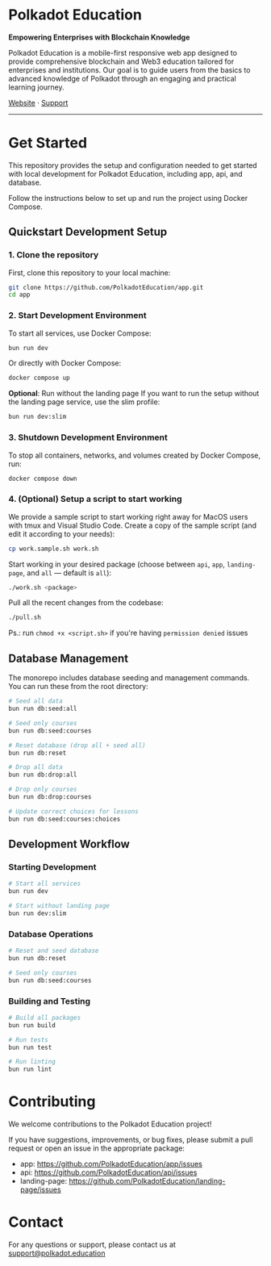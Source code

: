 # **Polkadot Education**

**Empowering Enterprises with Blockchain Knowledge**

Polkadot Education is a mobile-first responsive web app designed to provide comprehensive blockchain and Web3 education tailored for enterprises and institutions. Our goal is to guide users from the basics to advanced knowledge of Polkadot through an engaging and practical learning journey.

[Website](https://polkadot.education) · [Support](mailto:support@polkadot.education)

---

# Get Started

This repository provides the setup and configuration needed to get started with local development for Polkadot Education, including app, api, and database.

Follow the instructions below to set up and run the project using Docker Compose.

## Quickstart Development Setup

### 1. Clone the repository

First, clone this repository to your local machine:

```bash
git clone https://github.com/PolkadotEducation/app.git
cd app
```

### 2. Start Development Environment

To start all services, use Docker Compose:

```bash
bun run dev
```

Or directly with Docker Compose:
```bash
docker compose up
```

**Optional**: Run without the landing page
If you want to run the setup without the landing page service, use the slim profile:
```bash
bun run dev:slim
```

### 3. Shutdown Development Environment
To stop all containers, networks, and volumes created by Docker Compose, run:
```bash
docker compose down
```

### 4. (Optional) Setup a script to start working
We provide a sample script to start working right away for MacOS users with tmux and Visual Studio Code.
Create a copy of the sample script (and edit it according to your needs):
```bash
cp work.sample.sh work.sh
```

Start working in your desired package (choose between `api`, `app`, `landing-page`, and `all` — default is `all`):
```bash
./work.sh <package>
```

Pull all the recent changes from the codebase:
```bash
./pull.sh
```

Ps.: run `chmod +x <script.sh>` if you're having `permission denied` issues

## Database Management

The monorepo includes database seeding and management commands. You can run these from the root directory:

```bash
# Seed all data
bun run db:seed:all

# Seed only courses
bun run db:seed:courses

# Reset database (drop all + seed all)
bun run db:reset

# Drop all data
bun run db:drop:all

# Drop only courses
bun run db:drop:courses

# Update correct choices for lessons
bun run db:seed:courses:choices
```

## Development Workflow

### Starting Development
```bash
# Start all services
bun run dev

# Start without landing page
bun run dev:slim
```

### Database Operations
```bash
# Reset and seed database
bun run db:reset

# Seed only courses
bun run db:seed:courses
```

### Building and Testing
```bash
# Build all packages
bun run build

# Run tests
bun run test

# Run linting
bun run lint
```

# Contributing
We welcome contributions to the Polkadot Education project!

If you have suggestions, improvements, or bug fixes, please submit a pull request or open an issue in the appropriate package:
- app: https://github.com/PolkadotEducation/app/issues
- api: https://github.com/PolkadotEducation/api/issues
- landing-page: https://github.com/PolkadotEducation/landing-page/issues

# Contact
For any questions or support, please contact us at [support@polkadot.education](mailto:support@polkadot.education)
